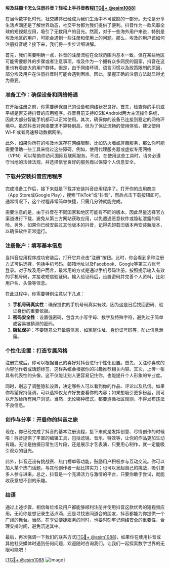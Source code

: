 **埃及註冊卡怎么注册抖音？轻松上手抖音教程[[TG💪+ @esim1088](https://t.me/s/esim1088)]**

在当今数字化时代，社交媒体已经成为我们生活中不可或缺的一部分。无论是分享生活点滴还是了解世界动态，社交平台都为我们提供了便利。抖音作为一款风靡全球的短视频应用，吸引了无数用户的目光。然而，对于一些海外用户来说，特别是埃及地区的用户，可能会遇到一些注册和使用上的问题。那么，埃及的用户该如何注册抖音呢？接下来，我们将一步步详细讲解。

首先，我们需要明确一点，抖音的注册流程在全球范围内基本一致，但在某些地区可能需要额外的步骤或者注意事项。埃及作为一个拥有众多网民的国家，抖音在这里也有着庞大的用户群体。但是，由于网络环境、语言习惯以及政策限制的原因，部分埃及用户在注册抖音时可能会遇到困难。因此，掌握正确的注册方法就显得尤为重要。

### **准备工作：确保设备和网络畅通**

在开始注册之前，你需要确保自己的设备和网络状况良好。首先，检查你的手机或平板是否支持抖音的应用程序。抖音目前支持iOS和Android两大主流操作系统，因此大部分智能手机都可以正常使用。其次，确保你的设备已连接到稳定的网络环境中。虽然抖音对网络要求不算特别高，但为了保证流畅的使用体验，建议使用Wi-Fi或者高速移动数据网络。

此外，如果你所在的埃及地区存在网络限制，比如防火墙或屏蔽服务，那么你可能需要借助一些工具来绕过这些障碍。例如，使用代理服务器或虚拟专用网络（VPN）可以帮助你访问国际互联网服务。不过，在使用这些工具时，请务必遵守当地的法律法规，并选择信誉良好的服务商以保障个人信息安全。

### **下载并安装抖音应用程序**

完成准备工作后，接下来就是下载并安装抖音应用程序了。打开你的应用商店（App Store或Google Play），搜索“TikTok”或“抖音”，然后点击下载按钮即可。通常情况下，这个过程非常简单快捷，只需几分钟就能完成。

需要注意的是，由于抖音在不同国家和地区可能有不同的版本，因此尽量选择官方渠道进行下载，避免从第三方网站获取应用，以免遭遇恶意软件或隐私泄露的风险。另外，如果你已经安装过其他版本的抖音，记得先卸载旧版本再安装新版本，以确保软件正常运行。

### **注册账户：填写基本信息**

当抖音应用程序成功安装后，打开它并点击“注册”按钮。此时，你会看到多种注册方式可供选择，包括手机号码、邮箱地址以及Facebook、Google等第三方账号登录。对于埃及用户而言，最常用的方式是通过手机号码注册。按照提示输入有效的手机号码，并接收短信验证码。输入验证码后，设置密码并完善个人资料，比如用户名、头像等信息。

在此过程中，你需要特别注意以下几点：

1. **手机号码真实性**：确保提供的手机号码真实有效，因为这是日后找回密码、验证身份的重要依据。
2. **密码安全性**：设置强密码，包含大小写字母、数字及特殊字符，避免过于简单或容易被猜测的密码。
3. **隐私保护**：不要随意公开敏感信息，如家庭住址、身份证号码等，防止信息泄露。

### **个性化设置：打造专属风格**

注册完成后，你可以根据自己的喜好对抖音进行个性化设置。首先，关注你喜欢的内容创作者或话题标签，这样系统会根据你的兴趣推荐相关内容。其次，上传一张具有代表性的头像，这不仅能让别人更容易记住你，也能提升个人形象的专业度。

同时，别忘了调整隐私设置，决定哪些人可以看到你的作品、评论以及私信。如果你希望保持低调，可以选择仅允许好友查看你的内容；如果想吸引更多粉丝，则可以开放给所有用户浏览。当然，无论哪种模式，都要遵循社区规则，不得发布违法不良信息。

### **创作与分享：开启你的抖音之旅**

现在，你已经完成了抖音的基本注册流程，接下来就是发挥创意、尽情创作的时候啦！抖音提供了丰富的编辑工具，包括滤镜、音乐、特效等，让你的作品更加生动有趣。无论是拍摄日常生活片段，还是展示才艺表演，只要用心制作，就一定能吸引观众的目光。

此外，抖音还设有挑战赛、热门榜单等功能，鼓励用户积极参与互动交流。你可以加入某个热门话题，与其他创作者一起比拼实力；也可以发起自己的挑战，吸引更多人参与进来。总之，抖音是一个充满活力与激情的平台，只要你敢于尝试，就能收获意想不到的乐趣。

### **结语**

通过上述步骤，相信每位埃及用户都能够顺利注册并使用抖音这款优秀的短视频应用。无论你是想记录生活点滴，还是寻找志同道合的朋友，抖音都能为你提供一个广阔的舞台。当然，在享受便捷服务的同时，也要时刻牢记网络安全的重要性，合理安排时间，避免沉迷其中。

最后，再次强调一下我们的联系方式[[TG💪+ @esim1088](https://t.me/s/esim1088)]，如果你在使用抖音或其他社交媒体时遇到任何问题，欢迎随时咨询我们。让我们一起探索数字世界的无限可能吧！

[[TG💪+ @esim1088](https://t.me/s/esim1088) ![Image](https://i.postimg.cc/4NQfJmqS/Snipaste-2025-05-13-00-14-12.png)]